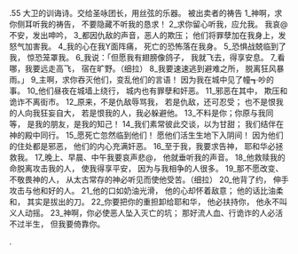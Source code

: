 .55 
大卫的训诲诗。交给圣咏团长，用丝弦的乐器。 
被出卖者的祷告 
1_神啊，求你侧耳听我的祷告， 
不要隐藏不听我的恳求！ 
2_求你留心听我，应允我。 
我哀@不安，发出呻吟， 
3_都因仇敌的声音，恶人的欺压； 
他们将罪孽加在我身上，发怒气加害我。 
4_我的心在我Y面阵痛， 
死亡的恐怖落在我身。 
5_恐惧战兢临到了我， 
惊恐笼罩我。 
6_我说：「但愿我有翅膀像鸽子， 
我就飞去，得享安息。 
7_看哪，我要远走高飞， 
宿在旷野。（细拉） 
8_我要速速逃到避难之所， 
脱离狂风暴雨。」 
9_主啊，求你吞灭他们，变乱他们的言语！ 
因为我在城中见了幢┱吵的事。 
10_他们昼夜在城墙上绕行， 
城内也有罪孽和奸恶。 
11_邪恶在其中， 
欺压和诡诈不离街市。 
12_原来，不是仇敌辱骂我， 
若是仇敌，还可忍受； 
也不是恨我的人向我狂妄自大， 
若是恨我的人，我必躲避他。 
13_不料是你；你原与我同等， 
是我的朋友，是我的知己！ 
14_我们素常彼此交谈，以为甘甜； 
我们结伴在神的殿中同行。 
15_愿死亡忽然临到他们！ 
愿他们活生生地下入阴间！ 
因为他们的住处都是邪恶， 
他们的内心充满奸恶。 
16_至于我，我要求告神， 
耶和华必拯救我。 
17_晚上、早晨、中午我要哀声悲@， 
他就垂听我的声音。 
18_他救赎我的命脱离攻击我的人， 
使我得享平安， 
因为与我相争的人很多。 
19_那不愿改变、不敬畏神的人， 
从太古常存的神必听见而使他受苦。（细拉） 
20_他背了约， 
伸手攻击与他和好的人。 
21_他的口如奶油光滑， 
他的心却怀着敌意； 
他的话比油柔和， 
其实是拔出的刀。 
22_你要把你的重担卸给耶和华， 
他必扶持你， 
他永不叫义人动摇。 
23_神啊，你必使恶人坠入灭亡的坑； 
那好流人血、行诡诈的人必活不过半生， 
但我要倚靠你。 

.